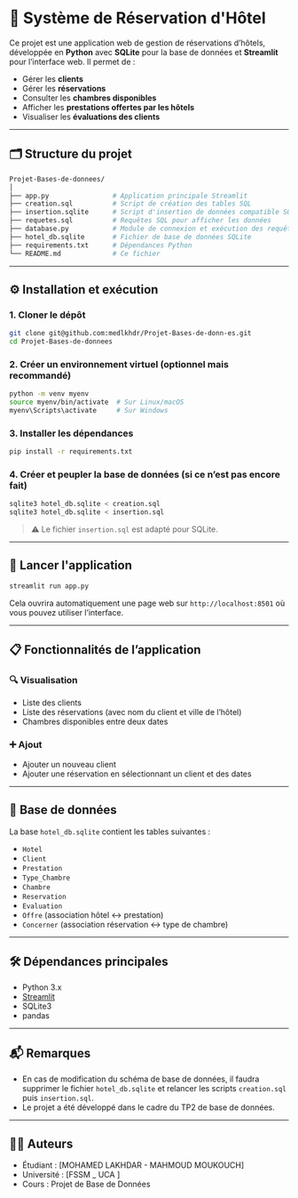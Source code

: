# 🏨 Système de Réservation d'Hôtel

Ce projet est une application web de gestion de réservations d’hôtels, développée en **Python** avec **SQLite** pour la base de données et **Streamlit** pour l’interface web. Il permet de :

- Gérer les **clients**
- Gérer les **réservations**
- Consulter les **chambres disponibles**
- Afficher les **prestations offertes par les hôtels**
- Visualiser les **évaluations des clients**

---

## 🗂 Structure du projet

```bash
Projet-Bases-de-donnees/
│
├── app.py                # Application principale Streamlit
├── creation.sql          # Script de création des tables SQL
├── insertion.sqlite      # Script d'insertion de données compatible SQLite
├── requetes.sql          # Requêtes SQL pour afficher les données
├── database.py           # Module de connexion et exécution des requêtes
├── hotel_db.sqlite       # Fichier de base de données SQLite
├── requirements.txt      # Dépendances Python
└── README.md             # Ce fichier
````

---

## ⚙️ Installation et exécution

### 1. Cloner le dépôt

```bash
git clone git@github.com:medlkhdr/Projet-Bases-de-donn-es.git
cd Projet-Bases-de-donnees
```

### 2. Créer un environnement virtuel (optionnel mais recommandé)

```bash
python -m venv myenv
source myenv/bin/activate  # Sur Linux/macOS
myenv\Scripts\activate     # Sur Windows
```

### 3. Installer les dépendances

```bash
pip install -r requirements.txt
```

### 4. Créer et peupler la base de données (si ce n’est pas encore fait)

```bash
sqlite3 hotel_db.sqlite < creation.sql
sqlite3 hotel_db.sqlite < insertion.sql
```

> ⚠️ Le fichier `insertion.sql` est adapté pour SQLite.

---

## 🚀 Lancer l'application

```bash
streamlit run app.py
```

Cela ouvrira automatiquement une page web sur `http://localhost:8501` où vous pouvez utiliser l’interface.

---

## 📋 Fonctionnalités de l’application

### 🔍 Visualisation

* Liste des clients
* Liste des réservations (avec nom du client et ville de l’hôtel)
* Chambres disponibles entre deux dates

### ➕ Ajout

* Ajouter un nouveau client
* Ajouter une réservation en sélectionnant un client et des dates

---

## 🧱 Base de données

La base `hotel_db.sqlite` contient les tables suivantes :

* `Hotel`
* `Client`
* `Prestation`
* `Type_Chambre`
* `Chambre`
* `Reservation`
* `Evaluation`
* `Offre` (association hôtel ↔ prestation)
* `Concerner` (association réservation ↔ type de chambre)

---

## 🛠 Dépendances principales

* Python 3.x
* [Streamlit](https://streamlit.io/)
* SQLite3
* pandas

---

## 📬 Remarques

* En cas de modification du schéma de base de données, il faudra supprimer le fichier `hotel_db.sqlite` et relancer les scripts `creation.sql` puis `insertion.sql`.
* Le projet a été développé dans le cadre du TP2 de base de données.

---

## 👨‍💻 Auteurs

* Étudiant : \[MOHAMED LAKHDAR - MAHMOUD MOUKOUCH\]
* Université : \[FSSM   _  UCA ]
* Cours : Projet de Base de Données

